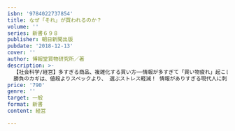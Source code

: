 ```yaml
---
isbn: '9784022737854'
title: なぜ「それ」が買われるのか？
volume: ''
series: 新書６９８
publisher: 朝日新聞出版
pubdate: '2018-12-13'
cover: ''
author: 博報堂買物研究所／著
description: >-
  【社会科学/経営】多すぎる商品、複雑化する買い方──情報が多すぎて「買い物疲れ」起こしている現代人にどうやってモノを売る？
  勝負のカギは、値段よりスペックより、 選ぶストレス軽減！ 情報がありすぎる現代人に刺さるメッセージと仕組みづくりを大公開！
price: '790'
genre: ''
target: 一般
format: 新書
content: 経営

---
```

